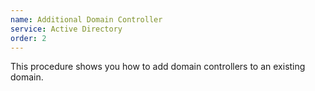```yaml
---
name: Additional Domain Controller
service: Active Directory
order: 2
---
```

This procedure shows you how to add domain controllers to an existing domain.